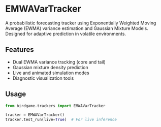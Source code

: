 # EMWAVarTracker

A probabilistic forecasting tracker using Exponentially Weighted Moving Average (EWMA) variance estimation and Gaussian Mixture Models. Designed for adaptive prediction in volatile environments.

## Features
- Dual EWMA variance tracking (core and tail)
- Gaussian mixture density prediction
- Live and animated simulation modes
- Diagnostic visualization tools

## Usage
```python
from birdgame.trackers import EMWAVarTracker

tracker = EMWAVarTracker()
tracker.test_run(live=True)  # For live inference
